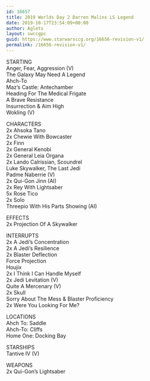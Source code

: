 ```yaml
---
id: 16657
title: 2019 Worlds Day 2 Darren Malins LS Legend
date: 2019-10-17T23:54:09+00:00
author: Aglets
layout: swccgpc
guid: https://www.starwarsccg.org/16656-revision-v1/
permalink: /16656-revision-v1/
---
```

STARTING  
Anger, Fear, Aggression (V)  
The Galaxy May Need A Legend  
Ahch-To  
Maz’s Castle: Antechamber  
Heading For The Medical Frigate  
A Brave Resistance  
Insurrection & Aim High  
Wokling (V)

CHARACTERS  
2x Ahsoka Tano  
2x Chewie With Bowcaster  
2x Finn  
2x General Kenobi  
2x General Leia Organa  
2x Lando Calrissian, Scoundrel  
Luke Skywalker, The Last Jedi  
Padme Naberrie (V)  
2x Qui-Gon Jinn (AI)  
2x Rey With Lightsaber  
5x Rose Tico  
2x Solo  
Threepio With His Parts Showing (AI)

EFFECTS  
2x Projection Of A Skywalker

INTERRUPTS  
2x A Jedi’s Concentration  
2x A Jedi’s Resilience  
2x Blaster Deflection  
Force Projection  
Houjix  
2x I Think I Can Handle Myself  
2x Jedi Levitation (V)  
Quite A Mercenary (V)  
2x Skull  
Sorry About The Mess & Blaster Proficiency  
2x Were You Looking For Me?

LOCATIONS  
Ahch To: Saddle  
Ahch-To: Cliffs  
Home One: Docking Bay

STARSHIPS  
Tantive IV (V)

WEAPONS  
2x Qui-Gon’s Lightsaber
